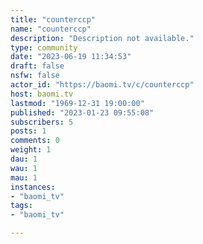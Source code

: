 ```yaml
---
title: "counterccp" 
name: "counterccp"
description: "Description not available."
type: community
date: "2023-06-19 11:34:53"
draft: false
nsfw: false
actor_id: "https://baomi.tv/c/counterccp"
host: baomi.tv
lastmod: "1969-12-31 19:00:00"
published: "2023-01-23 09:55:08"
subscribers: 5
posts: 1
comments: 0
weight: 1
dau: 1
wau: 1
mau: 1
instances:
- "baomi_tv"
tags: 
- "baomi_tv"

---
```

